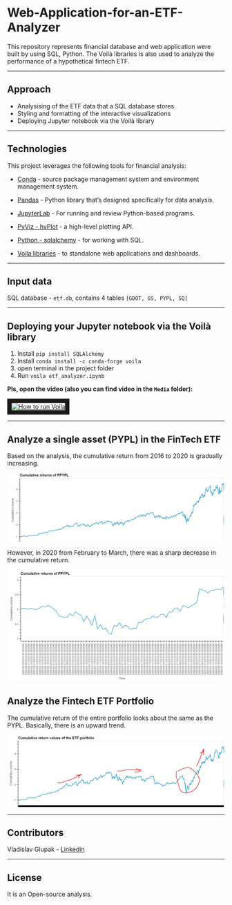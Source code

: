 # Web-Application-for-an-ETF-Analyzer

This repository represents financial database and web application were built by using SQL, Python. The Voilà libraries is also used to analyze the performance of a hypothetical fintech ETF.

---

## Approach

* Analysising of the ETF data that a SQL database stores
* Styling and formatting of the interactive visualizations
* Deploying Jupyter notebook via the Voilà library

---

## Technologies

This project leverages the following tools for financial analysis:

* [Conda](https://docs.conda.io/en/latest/) - source package management system and environment management system.

* [Pandas](https://pandas.pydata.org) - Python library that’s designed specifically for data analysis.

* [JupyterLab](https://jupyter.org) - For running and review Python-based programs.

* [PyViz - hvPlot](https://hvplot.holoviz.org) - a high-level plotting API.

* [Python - sqlalchemy](https://www.sqlalchemy.org) - for working with SQL.

* [Voila libraries](https://voila.readthedocs.io/en/stable/) - to standalone web applications and dashboards.

---

## Input data

SQL database - ```etf.db```, contains 4 tables ```[GDOT, GS, PYPL, SQ]```

---

## Deploying your Jupyter notebook via the Voilà library

1. Install ```pip install SQLAlchemy```
2. Install ```conda install -c conda-forge voila```
3. open terminal in the project folder
4. Run ```voila etf_analyzer.ipynb```

**Pls, open the video (also you can find video in the ```Media``` folder):**

<a href="http://www.youtube.com/watch?feature=player_embedded&v=dyYD3aUHhH8
" target="_blank"><img src="http://img.youtube.com/vi/dyYD3aUHhH8/0.jpg" 
alt="How to run Voila" width="720" height="480" border="10" /></a>

---

## Analyze a single asset (PYPL) in the FinTech ETF

Based on the analysis, the cumulative return from 2016 to 2020 is gradually increasing.

![App's prompts](Media/Cumu_pypl.JPG)

However, in 2020 from February to March, there was a sharp decrease in the cumulative return.

![App's prompts](Media/cumu_pypl_down.JPG)

## Analyze the Fintech ETF Portfolio

The cumulative return of the entire portfolio looks about the same as the PYPL.
Basically, there is an upward trend.

![App's prompts](Media/portfolio.JPG)

---

## Contributors

Vladislav Glupak - [Linkedin](https://www.linkedin.com/in/vladislav-glupak/)

---

## License

It is an Open-source analysis.


